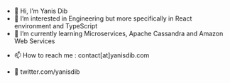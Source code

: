 - 👋 Hi, I’m Yanis Dib
- 👀 I’m interested in Engineering but more specifically in React environment and TypeScript
- 🌱 I’m currently learning Microservices, Apache Cassandra and Amazon Web Services
<!-- 💞️ I’m looking to collaborate on Open Source projects --->
- 📫 How to reach me : contact[at]yanisdib.com

- 🐤 twitter.com/yanisdib

<!---
yanisdib/yanisdib is a ✨ special ✨ repository because its `README.md` (this file) appears on your GitHub profile.
You can click the Preview link to take a look at your changes.
--->
